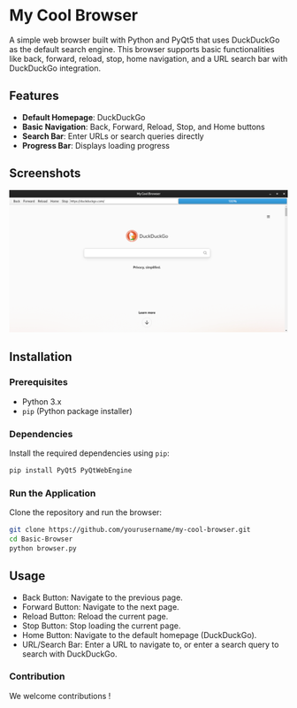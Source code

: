 # My Cool Browser

A simple web browser built with Python and PyQt5 that uses DuckDuckGo as the default search engine. This browser supports basic functionalities like back, forward, reload, stop, home navigation, and a URL search bar with DuckDuckGo integration.

## Features

- **Default Homepage**: DuckDuckGo
- **Basic Navigation**: Back, Forward, Reload, Stop, and Home buttons
- **Search Bar**: Enter URLs or search queries directly
- **Progress Bar**: Displays loading progress

## Screenshots

![Basic Browser Screenshot](Screenshot.png) 

## Installation

### Prerequisites

- Python 3.x
- `pip` (Python package installer)

### Dependencies

Install the required dependencies using `pip`:

```bash
pip install PyQt5 PyQtWebEngine
 ```

### Run the Application
Clone the repository and run the browser:

```bash
git clone https://github.com/yourusername/my-cool-browser.git
cd Basic-Browser
python browser.py
```

## Usage
- Back Button: Navigate to the previous page.
- Forward Button: Navigate to the next page.
- Reload Button: Reload the current page.
- Stop Button: Stop loading the current page.
- Home Button: Navigate to the default homepage (DuckDuckGo).
- URL/Search Bar: Enter a URL to navigate to, or enter a search query to search with DuckDuckGo.

### Contribution
We welcome contributions !